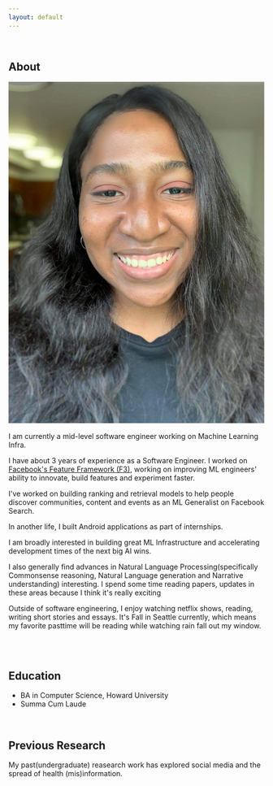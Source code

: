 ```yaml
---
layout: default
---
```


<br>

## About

<img class="profile-picture" src="me.jpeg" max-width=100% height=auto>

I am currently a mid-level software engineer working on Machine Learning Infra.

I have about 3 years of experience as a Software Engineer.  I worked on <a href="https://atscaleconference.com/videos/ai-scale-2020-f3-next-generation-feature-framework-at-facebook/"> Facebook's Feature Framework (F3)</a>, working on improving ML engineers' ability to innovate, build features and experiment faster.  
  
I've worked on building ranking and retrieval models to help people discover communities, content and events as an ML Generalist on Facebook Search.
 
In another life, I built Android applications as part of internships.

I am broadly interested in building great ML Infrastructure and accelerating development times of the next big AI wins.


I also generally find advances in Natural Language Processing(specifically Commonsense reasoning, Natural Language generation and Narrative understanding)  interesting. I spend some time reading papers, updates in these areas because I think it's really exciting


Outside of software engineering, I enjoy watching netflix shows, reading, writing short stories and essays. It's Fall in Seattle currently, which means my favorite pasttime will be reading while watching rain fall out my window. 



<br>



<br>

## Education
* BA in Computer Science, Howard University
* Summa Cum Laude

<br>


## Previous Research

My past(undergraduate) reasearch work has explored social media and the spread of health (mis)information.


<br>



<br>


<br><br><br>
